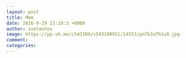 ```yaml
--- 
layout: post 
title: Mem 
date: 2016-9-29 22:10:3 +0000 
author: svetashov 
image: https://pp.vk.me/c543109/v543109931/14553/pn7k3aTh1u8.jpg
comment: 
categories: 
---
```


